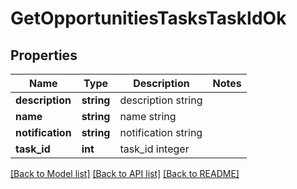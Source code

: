# GetOpportunitiesTasksTaskIdOk

## Properties
Name | Type | Description | Notes
------------ | ------------- | ------------- | -------------
**description** | **string** | description string | 
**name** | **string** | name string | 
**notification** | **string** | notification string | 
**task_id** | **int** | task_id integer | 

[[Back to Model list]](../README.md#documentation-for-models) [[Back to API list]](../README.md#documentation-for-api-endpoints) [[Back to README]](../README.md)


